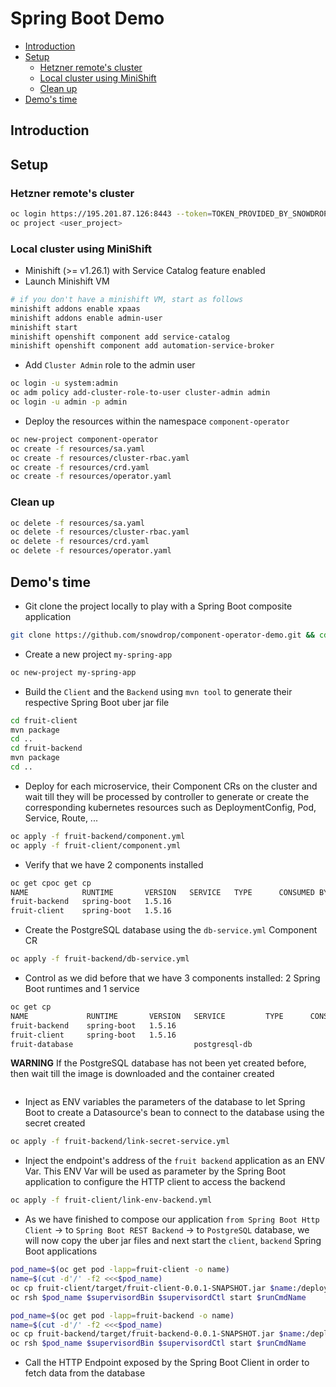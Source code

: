 # Spring Boot Demo

 * [Introduction](#introduction)
 * [Setup](#setup)
    * [Hetzner remote's cluster](#hetzner-remotes-cluster)
    * [Local cluster using MiniShift](#local-cluster-using-minishift)
    * [Clean up](#clean-up)
 * [Demo's time](#demos-time)


## Introduction

## Setup

### Hetzner remote's cluster
```bash
oc login https://195.201.87.126:8443 --token=TOKEN_PROVIDED_BY_SNOWDROP_TEAM
oc project <user_project>
```

### Local cluster using MiniShift

- Minishift (>= v1.26.1) with Service Catalog feature enabled
- Launch Minishift VM

```bash
# if you don't have a minishift VM, start as follows
minishift addons enable xpaas
minishift addons enable admin-user
minishift start
minishift openshift component add service-catalog
minishift openshift component add automation-service-broker
```

- Add `Cluster Admin` role to the admin user
```bash
oc login -u system:admin
oc adm policy add-cluster-role-to-user cluster-admin admin
oc login -u admin -p admin
```

- Deploy the resources within the namespace `component-operator`

```bash
oc new-project component-operator
oc create -f resources/sa.yaml
oc create -f resources/cluster-rbac.yaml
oc create -f resources/crd.yaml
oc create -f resources/operator.yaml
```

### Clean up
```bash
oc delete -f resources/sa.yaml
oc delete -f resources/cluster-rbac.yaml
oc delete -f resources/crd.yaml
oc delete -f resources/operator.yaml
```

## Demo's time

- Git clone the project locally to play with a Spring Boot composite application
```bash
git clone https://github.com/snowdrop/component-operator-demo.git && cd component-operator-demo
```

- Create a new project `my-spring-app`
```bash
oc new-project my-spring-app
```

- Build the `Client` and the `Backend` using `mvn tool` to generate their respective  Spring Boot uber jar file
```bash
cd fruit-client
mvn package
cd ..
cd fruit-backend
mvn package
cd ..
``` 

- Deploy for each microservice, their Component CRs on the cluster and wait till they will be processed by controller 
  to generate or create the corresponding kubernetes resources such as DeploymentConfig, Pod, Service, Route, ...
```bash
oc apply -f fruit-backend/component.yml
oc apply -f fruit-client/component.yml
```  

- Verify that we have 2 components installed
```bash
oc get cpoc get cp
NAME            RUNTIME       VERSION   SERVICE   TYPE      CONSUMED BY   AGE
fruit-backend   spring-boot   1.5.16                                      34s
fruit-client    spring-boot   1.5.16                                      32s
```

- Create the PostgreSQL database using the `db-service.yml` Component CR
```bash
oc apply -f fruit-backend/db-service.yml
```

- Control as we did before that we have 3 components installed: 2 Spring Boot runtimes and 1 service
```bash
oc get cp
NAME             RUNTIME       VERSION   SERVICE         TYPE      CONSUMED BY   AGE
fruit-backend    spring-boot   1.5.16                                            2m
fruit-client     spring-boot   1.5.16                                            2m
fruit-database                           postgresql-db                           6s
```

**WARNING** If the PostgreSQL database has not been yet created before, then wait till the image is downloaded and the container created
```bash

```

- Inject as ENV variables the parameters of the database to let Spring Boot to create a Datasource's bean to connect to the database using the
  secret created 
```bash
oc apply -f fruit-backend/link-secret-service.yml
```  

- Inject the endpoint's address of the `fruit backend` application as an ENV Var. This ENV Var will be used as parameter by the Spring Boot application
  to configure the HTTP client to access the backend
```bash
oc apply -f fruit-client/link-env-backend.yml
``` 

- As we have finished to compose our application `from Spring Boot Http Client` -> to `Spring Boot REST Backend` -> to `PostgreSQL` database, we will 
  now copy the uber jar files and next start the `client`, `backend` Spring Boot applications
```bash
pod_name=$(oc get pod -lapp=fruit-client -o name)
name=$(cut -d'/' -f2 <<<$pod_name)
oc cp fruit-client/target/fruit-client-0.0.1-SNAPSHOT.jar $name:/deployments/app.jar
oc rsh $pod_name $supervisordBin $supervisordCtl start $runCmdName

pod_name=$(oc get pod -lapp=fruit-backend -o name)
name=$(cut -d'/' -f2 <<<$pod_name)
oc cp fruit-backend/target/fruit-backend-0.0.1-SNAPSHOT.jar $name:/deployments/app.jar
oc rsh $pod_name $supervisordBin $supervisordCtl start $runCmdName
```   

- Call the HTTP Endpoint exposed by the Spring Boot Client in order to fetch data from the database
```bash

``` 
  
